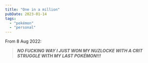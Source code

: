 ```yaml
---
title: "One in a million"
pubDate: 2023-01-14
tags: 
  - "pokémon"
  - "personal"
---
```


From 8 Aug 2022:

> **_NO FUCKING WAY I JUST WON MY NUZLOCKE WITH A CRIT STRUGGLE WITH MY LAST POKÉMON!!!_**
